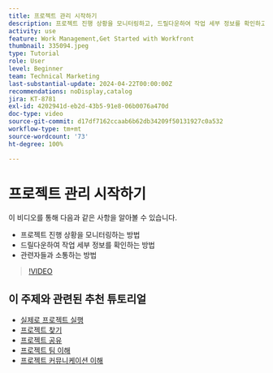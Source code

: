 ```yaml
---
title: 프로젝트 관리 시작하기
description: 프로젝트 진행 상황을 모니터링하고, 드릴다운하여 작업 세부 정보를 확인하고, 관련자들과 소통하는 방법을 알아봅니다.
activity: use
feature: Work Management,Get Started with Workfront
thumbnail: 335094.jpeg
type: Tutorial
role: User
level: Beginner
team: Technical Marketing
last-substantial-update: 2024-04-22T00:00:00Z
recommendations: noDisplay,catalog
jira: KT-8781
exl-id: 4202941d-eb2d-43b5-91e8-06b0076a470d
doc-type: video
source-git-commit: d17df7162ccaab6b62db34209f50131927c0a532
workflow-type: tm+mt
source-wordcount: '73'
ht-degree: 100%

---
```


# 프로젝트 관리 시작하기

이 비디오를 통해 다음과 같은 사항을 알아볼 수 있습니다.

* 프로젝트 진행 상황을 모니터링하는 방법
* 드릴다운하여 작업 세부 정보를 확인하는 방법
* 관련자들과 소통하는 방법

>[!VIDEO](https://video.tv.adobe.com/v/335094/?quality=12&learn=on&enablevpops)

## 이 주제와 관련된 추천 튜토리얼

* [실제로 프로젝트 실행](/help/manage-work/projects/take-a-project-live.md)
* [프로젝트 찾기](/help/manage-work/projects/find-projects.md)
* [프로젝트 공유](/help/manage-work/projects/share-a-project.md)
* [프로젝트 팀 이해](/help/manage-work/projects/understand-the-project-team.md)
* [프로젝트 커뮤니케이션 이해](/help/manage-work/projects/understand-project-communication.md)
